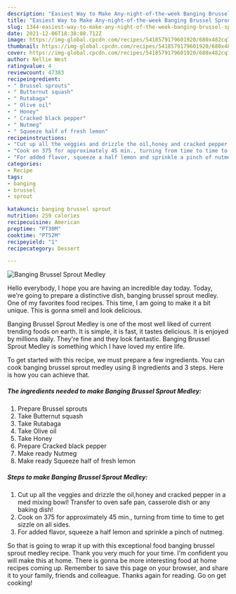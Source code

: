 ```yaml
---
description: "Easiest Way to Make Any-night-of-the-week Banging Brussel Sprout Medley"
title: "Easiest Way to Make Any-night-of-the-week Banging Brussel Sprout Medley"
slug: 1344-easiest-way-to-make-any-night-of-the-week-banging-brussel-sprout-medley
date: 2021-12-06T18:38:08.712Z
image: https://img-global.cpcdn.com/recipes/5418579179601920/680x482cq70/banging-brussel-sprout-medley-recipe-main-photo.jpg
thumbnail: https://img-global.cpcdn.com/recipes/5418579179601920/680x482cq70/banging-brussel-sprout-medley-recipe-main-photo.jpg
cover: https://img-global.cpcdn.com/recipes/5418579179601920/680x482cq70/banging-brussel-sprout-medley-recipe-main-photo.jpg
author: Nellie West
ratingvalue: 4
reviewcount: 47383
recipeingredient:
- " Brussel sprouts"
- " Butternut squash"
- " Rutabaga"
- " Olive oil"
- " Honey"
- " Cracked black pepper"
- " Nutmeg"
- " Squeeze half of fresh lemon"
recipeinstructions:
- "Cut up all the veggies and drizzle the oil,honey and cracked pepper in a med mixing bowl! Transfer to oven safe pan, casserole dish or any baking dish!"
- "Cook on 375 for approximately 45 min., turning from time to time to get sizzle on all sides."
- "For added flavor, squeeze a half lemon and sprinkle a pinch of nutmeg."
categories:
- Recipe
tags:
- banging
- brussel
- sprout

katakunci: banging brussel sprout 
nutrition: 259 calories
recipecuisine: American
preptime: "PT30M"
cooktime: "PT52M"
recipeyield: "1"
recipecategory: Dessert

---
```



![Banging Brussel Sprout Medley](https://img-global.cpcdn.com/recipes/5418579179601920/680x482cq70/banging-brussel-sprout-medley-recipe-main-photo.jpg)

Hello everybody, I hope you are having an incredible day today. Today, we're going to prepare a distinctive dish, banging brussel sprout medley. One of my favorites food recipes. This time, I am going to make it a bit unique. This is gonna smell and look delicious.



Banging Brussel Sprout Medley is one of the most well liked of current trending foods on earth. It is simple, it is fast, it tastes delicious. It is enjoyed by millions daily. They're fine and they look fantastic. Banging Brussel Sprout Medley is something which I have loved my entire life.


To get started with this recipe, we must prepare a few ingredients. You can cook banging brussel sprout medley using 8 ingredients and 3 steps. Here is how you can achieve that.

<!--inarticleads1-->

##### The ingredients needed to make Banging Brussel Sprout Medley:

1. Prepare  Brussel sprouts
1. Take  Butternut squash
1. Take  Rutabaga
1. Take  Olive oil
1. Take  Honey
1. Prepare  Cracked black pepper
1. Make ready  Nutmeg
1. Make ready  Squeeze half of fresh lemon




<!--inarticleads2-->

##### Steps to make Banging Brussel Sprout Medley:

1. Cut up all the veggies and drizzle the oil,honey and cracked pepper in a med mixing bowl! Transfer to oven safe pan, casserole dish or any baking dish!
1. Cook on 375 for approximately 45 min., turning from time to time to get sizzle on all sides.
1. For added flavor, squeeze a half lemon and sprinkle a pinch of nutmeg.




So that is going to wrap it up with this exceptional food banging brussel sprout medley recipe. Thank you very much for your time. I'm confident you will make this at home. There is gonna be more interesting food at home recipes coming up. Remember to save this page on your browser, and share it to your family, friends and colleague. Thanks again for reading. Go on get cooking!
